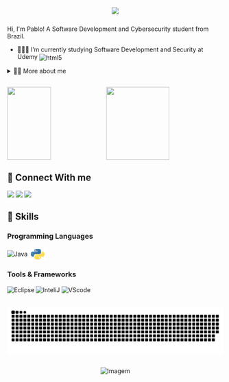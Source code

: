 <!--título-->
<h1 align="center">
<img src="https://readme-typing-svg.herokuapp.com/?font=Righteous&size=35&center=true&vCenter=true&width=500&height=70&duration=4000&lines=Olá!+👋;" />
</h1>

<!-- Presentation -->
<p>
  Hi, I'm Pablo! A Software Development and Cybersecurity student from Brazil. 

  - 👨🏻‍💻 I’m currently studying Software Development and Security at Udemy <img align="center" alt="html5" src="https://img.shields.io/badge/Udemy-EC5252?style=for-the-badge&logo=Udemy&logoColor=white" />

<!-- Dropdown -->
<details>
  <summary> 🏳️‍🌈 More about me</summary>

  - 💭 I am 21 years old and currently live in Minas Gerais, Brasil. I'm not fluent in English, but I'm always trying to improve. In college, I worked with C, Java and Python, and currently I continue studying Java (my favorite language) so I can work in development and cybersecurity in the future

  - 🌱 I like reading a good fiction book, playing online games, go to the gym and swim! I believe that our personal interests contribute to a more refined perception of things and problem-solving. \´o`/
</details>

  ##

<!-- GithubStats -->
<div>
  <img width="45%" align="center" height="170" src="https://github-readme-stats.vercel.app/api?username=P-lindo&show_icons=true&theme=gruvbox_light&hide_title=true&include_all_commits=true&count_private=true"/>
  <img width="54%" align="center" height="170" src="https://github-readme-stats.vercel.app/api/top-langs/?username=P-lindo&line_height=10&card_width=290&layout=compact&hide_title=true&count_private=true&langs_count=4&show_icons=true&theme=gruvbox_light"/>
</div>

## 💭 Connect With me
<!-- Links -->
 <div>
  <a href="https://www.linkedin.com/in/pablo-pinheiro-05ab10240" target="_blank"><img src="https://img.shields.io/badge/LinkedIn-0077B5?style=for-the-badge&logo=linkedin&logoColor=white" target="_blank"></a>
  <a href="https://www.instagram.com/astrorice" target="_blank"><img src="https://img.shields.io/badge/Instagram-E4405F?style=for-the-badge&logo=instagram&logoColor=white" target="_blank"></a>
   <a href="mailto:pablo.pinheiro070@gmail.com" target="_blank"><img src="https://img.shields.io/badge/Gmail-EA4335.svg?style=for-the-badge&logo=Gmail&logoColor=white" target="_blank"></a>
 </div>

## 🌱 Skills
<!-- Skills: Programming Languages -->
  <div style="flex-basis: 48%;">
    <h3>Programming Languages</h3>
    <img align="center" alt="Java" height="30" width="40" src="https://cdn.jsdelivr.net/gh/devicons/devicon@latest/icons/java/java-original.svg"/>
    <img align="center" alt="Python" height="30" width="40" src="https://raw.githubusercontent.com/devicons/devicon/master/icons/python/python-original.svg">
  </div>
  
  <!-- Skills: Tools & Frameworks -->
  <div style="flex-basis: 48%;">
    <h3>Tools & Frameworks</h3>
    <img align="center" alt="Eclipse" height="30" width="40" src="https://cdn.jsdelivr.net/gh/devicons/devicon@latest/icons/eclipse/eclipse-original.svg" />
    <img align="center" alt="InteliJ" height="30" width="40" src="https://cdn.jsdelivr.net/gh/devicons/devicon@latest/icons/intellij/intellij-original.svg"/>
    <img align="center" alt="VScode" height="30" width="40" src="https://cdn.jsdelivr.net/gh/devicons/devicon/icons/vscode/vscode-original.svg">
  </div>

##

<!-- Snake -->
<picture align="center">
  <source media="(prefers-color-scheme: dark)" srcset="https://raw.githubusercontent.com/mari4souza/mari4souza/output/github-contribution-grid-snake-dark.svg">
  <source media="(prefers-color-scheme: light)" srcset="https://raw.githubusercontent.com/mari4souza/mari4souza/output/github-contribution-grid-snake-dark.svg">
  <img align="center" alt="github contribution grid snake animation" src="https://raw.githubusercontent.com/mari4souza/mari4souza/output/github-contribution-grid-snake.svg">
</picture><br>

<!-- GIF -->
<p align="center"><br>
  <img align="center" src="https://github.com/P-lindo/gif/blob/main/gifmaker_me.gif" width="180" height="180"" alt="Imagem">
</p>

##
